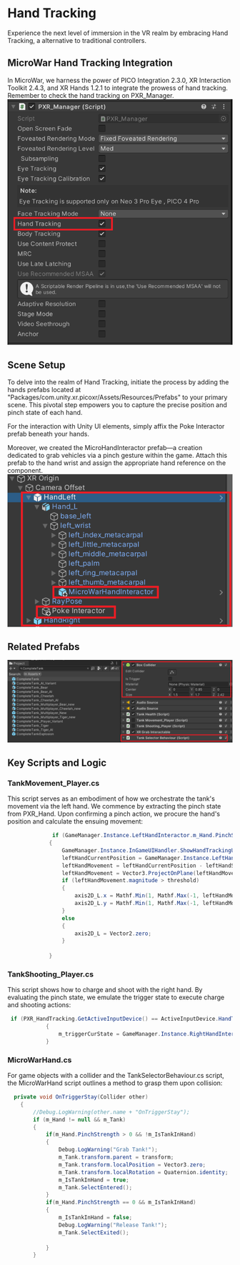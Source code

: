 # Hand Tracking

Experience the next level of immersion in the VR realm by embracing Hand Tracking, a alternative to traditional controllers.

## MicroWar Hand Tracking Integration

In MicroWar, we harness the power of PICO Integration 2.3.0, XR Interaction Toolkit 2.4.3, and XR Hands 1.2.1 to integrate the prowess of hand tracking. Remember to check the hand tracking on PXR_Manager.\
![PXR_Manager_HandTracking.png](/Documentation/Files/PXR_Manager_HandTracking.png)
## Scene Setup

To delve into the realm of Hand Tracking, initiate the process by adding the hands prefabs located at "Packages/com.unity.xr.picoxr/Assets/Resources/Prefabs" to your primary scene. This pivotal step empowers you to capture the precise position and pinch state of each hand.

For the interaction with Unity UI elements, simply affix the Poke Interactor prefab beneath your hands.

Moreover, we created the MicroHandInteractor prefab—a creation dedicated to grab vehicles via a pinch gesture within the game. Attach this prefab to the hand wrist and assign the appropriate hand reference on the component.\
![HandTracking.png](/Documentation/Files/HandTracking.png)
## Related Prefabs
![TankHandTracking.png](/Documentation/Files/TankHandTracking.png)
## Key Scripts and Logic

### TankMovement_Player.cs

This script serves as an embodiment of how we orchestrate the tank's movement via the left hand. We commence by extracting the pinch state from PXR_Hand. Upon confirming a pinch action, we procure the hand's position and calculate the ensuing movement:
   
   ```csharp
                 if (GameManager.Instance.LeftHandInteractor.m_Hand.PinchStrength > 0 || GameManager.Instance.LeftHandInteractor.m_Hand.Pinch)
                {
                    GameManager.Instance.InGameUIHandler.ShowHandTrackingUICanvas();
                    leftHandCurrentPosition = GameManager.Instance.LeftHandInteractor.m_Hand.handJoints[(int)HandJoint.JointThumbProximal].position;
                    leftHandMovement = leftHandCurrentPosition - leftHandStartPosition;
                    leftHandMovement = Vector3.ProjectOnPlane(leftHandMovement, Vector3.up);
                    if (leftHandMovement.magnitude > threshold)
                    {
                        axis2D_L.x = Mathf.Min(1, Mathf.Max(-1, leftHandMovement.x / maximumMovement));
                        axis2D_L.y = Mathf.Min(1, Mathf.Max(-1, leftHandMovement.z / maximumMovement));
                    }
                    else
                    {
                        axis2D_L = Vector2.zero;
                    }

                }
   ```
### TankShooting_Player.cs
This script shows how to charge and shoot with the right hand. By evaluating the pinch state, we emulate the trigger state to execute charge and shooting actions:
```csharp
 if (PXR_HandTracking.GetActiveInputDevice() == ActiveInputDevice.HandTrackingActive)
            {
                m_triggerCurState = GameManager.Instance.RightHandInteractor.m_Hand.PinchStrength > 0;
            }
```
### MicroWarHand.cs
For game objects with a collider and the TankSelectorBehaviour.cs script, the MicroWarHand script outlines a method to grasp them upon collision:
```csharp
  private void OnTriggerStay(Collider other)
    {
        //Debug.LogWarning(other.name + "OnTriggerStay");
        if (m_Hand != null && m_Tank)
        {
            if(m_Hand.PinchStrength > 0 && !m_IsTankInHand)
            {
                Debug.LogWarning("Grab Tank!");
                m_Tank.transform.parent = transform;
                m_Tank.transform.localPosition = Vector3.zero;
                m_Tank.transform.localRotation = Quaternion.identity;
                m_IsTankInHand = true;
                m_Tank.SelectEntered();
            }
            if(m_Hand.PinchStrength == 0 && m_IsTankInHand)
            {
                m_IsTankInHand = false;
                Debug.LogWarning("Release Tank!");
                m_Tank.SelectExited();
                
            }
        }
```



